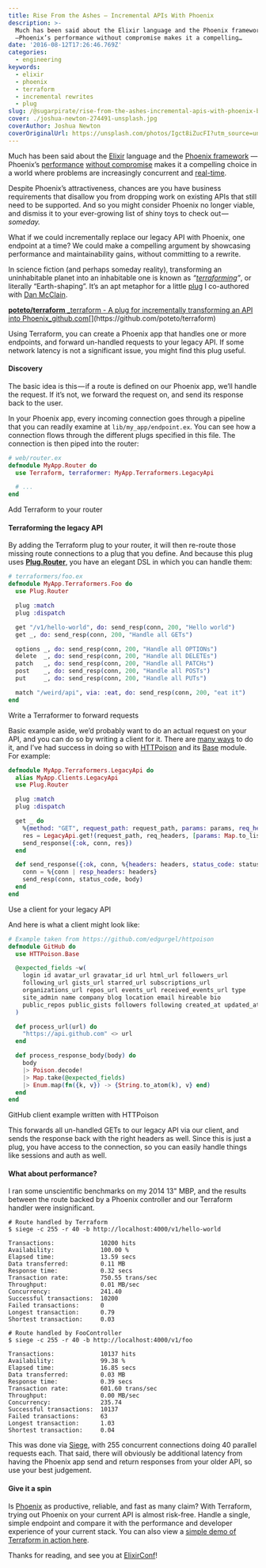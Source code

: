 ```yaml
---
title: Rise From the Ashes — Incremental APIs With Phoenix
description: >-
  Much has been said about the Elixir language and the Phoenix framework
  —Phoenix’s performance without compromise makes it a compelling…
date: '2016-08-12T17:26:46.769Z'
categories:
  - engineering
keywords:
  - elixir
  - phoenix
  - terraform
  - incremental rewrites
  - plug
slug: /@sugarpirate/rise-from-the-ashes-incremental-apis-with-phoenix-b08cd66bd142
cover: ./joshua-newton-274491-unsplash.jpg
coverAuthor: Joshua Newton
coverOriginalUrl: https://unsplash.com/photos/Igct8iZucFI?utm_source=unsplash&utm_medium=referral&utm_content=creditCopyText
---
```


Much has been said about the [Elixir](http://elixir-lang.org/) language and the [Phoenix framework](http://www.phoenixframework.org/) —Phoenix’s [performance](http://www.phoenixframework.org/blog/the-road-to-2-million-websocket-connections) [without compromise](https://dockyard.com/blog/2015/11/18/phoenix-is-not-rails) makes it a compelling choice in a world where problems are increasingly concurrent and [real-time](https://dockyard.com/blog/2016/08/09/phoenix-channels-vs-rails-action-cable).

Despite Phoenix’s attractiveness, chances are you have business requirements that disallow you from dropping work on existing APIs that still need to be supported. And so you might consider Phoenix no longer viable, and dismiss it to your ever-growing list of shiny toys to check out — _someday._

What if we could incrementally replace our legacy API with Phoenix, one endpoint at a time? We could make a compelling argument by showcasing performance and maintainability gains, without committing to a rewrite.

In science fiction (and perhaps someday reality), transforming an uninhabitable planet into an inhabitable one is known as _“_[_terraforming_](https://en.wikipedia.org/wiki/Terraforming)_”_, or literally “Earth-shaping”. It’s an apt metaphor for a little [plug](https://github.com/elixir-lang/plug) I co-authored with [Dan McClain](https://twitter.com/_danmcclain).

[**poteto/terraform**
_terraform - A plug for incrementally transforming an API into Phoenix_github.com](https://github.com/poteto/terraform "https://github.com/poteto/terraform")[](https://github.com/poteto/terraform)

Using Terraform, you can create a Phoenix app that handles one or more endpoints, and forward un-handled requests to your legacy API. If some network latency is not a significant issue, you might find this plug useful.

#### Discovery

The basic idea is this — if a route is defined on our Phoenix app, we’ll handle the request. If it’s not, we forward the request on, and send its response back to the user.

In your Phoenix app, every incoming connection goes through a pipeline that you can readily examine at `lib/my_app/endpoint.ex`. You can see how a connection flows through the different plugs specified in this file. The connection is then piped into the router:

```elixir
# web/router.ex
defmodule MyApp.Router do
  use Terraform, terraformer: MyApp.Terraformers.LegacyApi

  # ...
end
```

Add Terraform to your router

#### Terraforming the legacy API

By adding the Terraform plug to your router, it will then re-route those missing route connections to a plug that you define. And because this plug uses [**Plug.Router**](https://hexdocs.pm/plug/Plug.Router.html), you have an elegant DSL in which you can handle them:

```elixir
# terraformers/foo.ex
defmodule MyApp.Terraformers.Foo do
  use Plug.Router

  plug :match
  plug :dispatch

  get "/v1/hello-world", do: send_resp(conn, 200, "Hello world")
  get _, do: send_resp(conn, 200, "Handle all GETs")

  options _, do: send_resp(conn, 200, "Handle all OPTIONs")
  delete  _, do: send_resp(conn, 200, "Handle all DELETEs")
  patch   _, do: send_resp(conn, 200, "Handle all PATCHs")
  post    _, do: send_resp(conn, 200, "Handle all POSTs")
  put     _, do: send_resp(conn, 200, "Handle all PUTs")

  match "/weird/api", via: :eat, do: send_resp(conn, 200, "eat it")
end
```

Write a Terraformer to forward requests

Basic example aside, we’d probably want to do an actual request on your API, and you can do so by writing a client for it. There are [many ways](https://github.com/h4cc/awesome-elixir#third-party-apis) to do it, and I’ve had success in doing so with [HTTPoison](https://github.com/edgurgel/httpoison) and its [Base](https://hexdocs.pm/httpoison/HTTPoison.Base.html) module. For example:

```elixir
defmodule MyApp.Terraformers.LegacyApi do
  alias MyApp.Clients.LegacyApi
  use Plug.Router

  plug :match
  plug :dispatch

  get _ do
    %{method: "GET", request_path: request_path, params: params, req_headers: req_headers} = conn
    res = LegacyApi.get!(request_path, req_headers, [params: Map.to_list(params)])
    send_response({:ok, conn, res})
  end

  def send_response({:ok, conn, %{headers: headers, status_code: status_code, body: body}}) do
    conn = %{conn | resp_headers: headers}
    send_resp(conn, status_code, body)
  end
end
```

Use a client for your legacy API

And here is what a client might look like:

```elixir
# Example taken from https://github.com/edgurgel/httpoison
defmodule GitHub do
  use HTTPoison.Base

  @expected_fields ~w(
    login id avatar_url gravatar_id url html_url followers_url
    following_url gists_url starred_url subscriptions_url
    organizations_url repos_url events_url received_events_url type
    site_admin name company blog location email hireable bio
    public_repos public_gists followers following created_at updated_at
  )

  def process_url(url) do
    "https://api.github.com" <> url
  end

  def process_response_body(body) do
    body
    |> Poison.decode!
    |> Map.take(@expected_fields)
    |> Enum.map(fn({k, v}) -> {String.to_atom(k), v} end)
  end
end
```

GitHub client example written with HTTPoison

This forwards all un-handled GETs to our legacy API via our client, and sends the response back with the right headers as well. Since this is just a plug, you have access to the connection, so you can easily handle things like sessions and auth as well.

#### What about performance?

I ran some unscientific benchmarks on my 2014 13" MBP, and the results between the route backed by a Phoenix controller and our Terraform handler were insignificant.

```
# Route handled by Terraform
$ siege -c 255 -r 40 -b http://localhost:4000/v1/hello-world

Transactions:             10200 hits
Availability:             100.00 %
Elapsed time:             13.59 secs
Data transferred:         0.11 MB
Response time:            0.32 secs
Transaction rate:         750.55 trans/sec
Throughput:               0.01 MB/sec
Concurrency:              241.40
Successful transactions:  10200
Failed transactions:      0
Longest transaction:      0.79
Shortest transaction:     0.03

# Route handled by FooController
$ siege -c 255 -r 40 -b http://localhost:4000/v1/foo

Transactions:             10137 hits
Availability:             99.38 %
Elapsed time:             16.85 secs
Data transferred:         0.03 MB
Response time:            0.39 secs
Transaction rate:         601.60 trans/sec
Throughput:               0.00 MB/sec
Concurrency:              235.74
Successful transactions:  10137
Failed transactions:      63
Longest transaction:      1.03
Shortest transaction:     0.04
```

This was done via [Siege](https://github.com/JoeDog/siege), with 255 concurrent connections doing 40 parallel requests each. That said, there will obviously be additional latency from having the Phoenix app send and return responses from your older API, so use your best judgement.

#### Give it a spin

Is [Phoenix](https://pragprog.com/book/phoenix/programming-phoenix) as productive, reliable, and fast as many claim? With Terraform, trying out Phoenix on your current API is almost risk-free. Handle a single, simple endpoint and compare it with the performance and developer experience of your current stack. You can also view a [simple demo of Terraform in action here](https://github.com/poteto/reverse_proxy).

Thanks for reading, and see you at [ElixirConf](http://elixirconf.com/)!